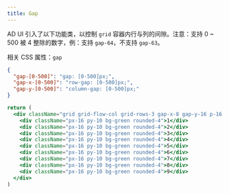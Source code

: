 ```yaml
---
title: Gap
---
```


AD UI 引入了以下功能类，以控制 `grid` 容器内行与列的间隙。注意：支持 0 ~ 500 被 4 整除的数字，例：支持 `gap-64`，不支持 `gap-63`。

相关 CSS 属性：`gap`

```json classes
{
  "gap-[0-500]": "gap: [0-500]px;",
  "gap-x-[0-500]": "row-gap: [0-500]px;",
  "gap-y-[0-500]": "column-gap: [0-500]px;"
}
```

```jsx acss
return (
  <div className="grid grid-flow-col grid-rows-3 gap-x-8 gap-y-16 p-16 w-full text-white text-center bg-tp-gray-100 rounded-4">
    <div className="px-16 py-10 bg-green rounded-4">1</div>
    <div className="px-16 py-10 bg-green rounded-4">2</div>
    <div className="px-16 py-10 bg-green rounded-4">3</div>
    <div className="px-16 py-10 bg-green rounded-4">4</div>
    <div className="px-16 py-10 bg-green rounded-4">5</div>
    <div className="px-16 py-10 bg-green rounded-4">6</div>
    <div className="px-16 py-10 bg-green rounded-4">7</div>
    <div className="px-16 py-10 bg-green rounded-4">8</div>
    <div className="px-16 py-10 bg-green rounded-4">9</div>
  </div>
)
```
